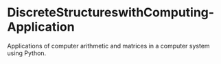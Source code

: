 # DiscreteStructureswithComputing-Application
Applications of computer arithmetic and matrices in a computer system using Python. 
